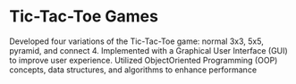# Tic-Tac-Toe Games
Developed four variations of the Tic-Tac-Toe game: normal 3x3, 5x5, pyramid, and connect 4. Implemented with a Graphical User Interface (GUI) to improve user experience. Utilized ObjectOriented Programming (OOP) concepts, data structures, and algorithms to enhance performance
